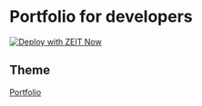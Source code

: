 # Portfolio for developers

[![Deploy with ZEIT Now](https://zeit.co/button)](https://zeit.co/new/project?template=https://github.com/jorgik1/gatsby-portfolio-dev)

## Theme


[Portfolio](https://yuriy-dev.now.sh/)
